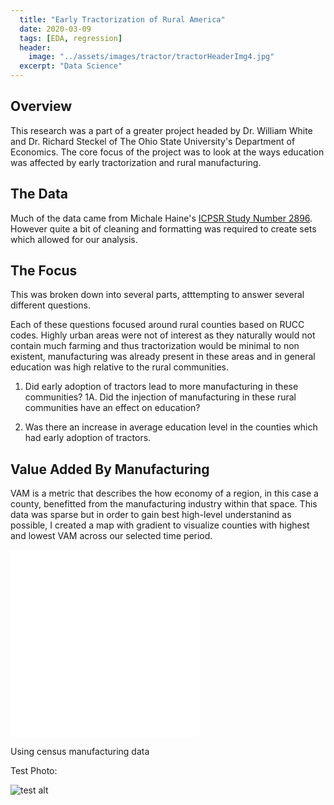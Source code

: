 ```yaml
---
  title: "Early Tractorization of Rural America"
  date: 2020-03-09
  tags: [EDA, regression]
  header:
    image: "../assets/images/tractor/tractorHeaderImg4.jpg"
  excerpt: "Data Science"
---
```


## Overview

This research was a part of a greater project headed by Dr. William White and Dr. Richard Steckel of The Ohio State University's Department of Economics. The core focus of the project was to look at the ways education was affected by early tractorization and rural manufacturing.

## The Data
Much of the data came from Michale Haine's [ICPSR Study Number 2896](https://www.colgate.edu/about/directory/mhaines). However quite a bit of cleaning and formatting was required to create sets which allowed for our analysis.

## The Focus

This was broken down into several parts, atttempting to answer several different questions.

Each of these questions focused around rural counties based on RUCC codes. Highly urban areas were not of interest as they naturally would not contain much farming and thus tractorization would be minimal to non existent, manufacturing was already present in these areas and in general education was high relative to the rural communities.

1. Did early adoption of tractors lead to more manufacturing in these communities?
   1A. Did the injection of manufacturing in these rural communities have an effect on education?

2. Was there an increase in average education level in the counties which had early adoption of tractors.


## Value Added By Manufacturing

VAM is a metric that describes the how economy of a region, in this case a county, benefitted from the manufacturing industry within that space.
This data was sparse but in order to gain best high-level understanind as possible, I created a map with gradient to visualize counties with highest and lowest VAM across our selected time period.


<embed src="{{ site.url }}{{ site.baseurl }}/assets/images/tractor/vam(1929-2007)/1929.pdf" type="application/pdf"> <embed src="{{ site.url }}{{ site.baseurl }}assets/images/tractor/vam(1929-2007)/RUCC_adjusted/1929.pdf" type="application/pdf"> 

<!-- <img src="{{ site.url }}{{ site.baseurl }}/assets/images/tractor/vam(1929-2007)/1929.pdf" alt="1929"> <img src="{{ site.url }}{{ site.baseurl }}/assets/images/tractor/vam(1929-2007)/RUCC_adjusted/1929.pdf" alt="1929RUCC"> -->


Using census manufacturing data

Test Photo:

<img src="{{ site.url }}{{ site.baseurl}}/assets/images/tractor/TractorVsEduPlots/50_54.png" alt="test alt">

